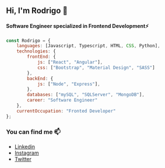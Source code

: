 ## Hi, I'm Rodrigo 👋
#### Software Engineer specialized in Frontend Development⚡


```jsx
const Rodrigo = {
    languages: [Javascript, Typescript, HTML, CSS, Python],
    technologies: {
        frontEnd: {
            js: ["React", "Angular"],
            css: ["Bootstrap", "Material Design", "SASS"]
        },
        backEnd: {
            js: ["Node", "Express"],
        },
        databases: ["mySQL", "SQLServer", "MongoDB"],
        career: "Software Engineer"
    },
    currentOccupation: "Fronted Developer"
};

```

### You can find me 📫
- <a href="https://www.linkedin.com/in/rcuencam/" target="_blank">Linkedin<a/>
- <a href="https://www.instagram.com/rcuencam/" target="_blank">Instagram<a/>
- <a href="https://twitter.com/rcuencam" target="_blank">Twitter<a/>

<!--
**RCuencam/rcuencam** is a ✨ _special_ ✨ repository because its `README.md` (this file) appears on your GitHub profile.

Here are some ideas to get you started:

- 🔭 I’m currently working on ...
- 🌱 I’m currently learning ...
- 👯 I’m looking to collaborate on ...
- 🤔 I’m looking for help with ...
- 💬 Ask me about ...
- 📫 How to reach me: ...
- 😄 Pronouns: ...
- ⚡ Fun fact: ...
-->
